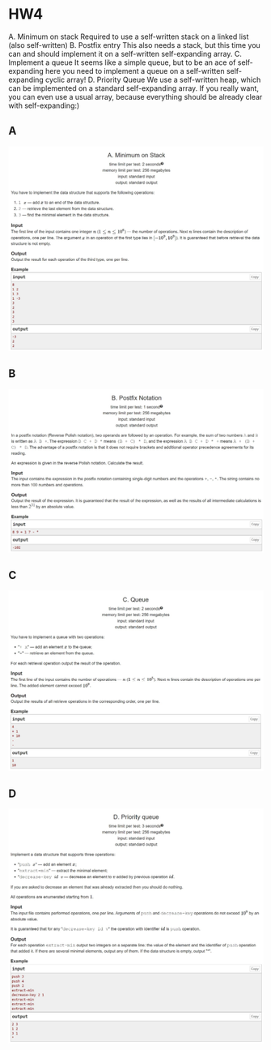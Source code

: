 # HW4

A. Minimum on stack Required to use a self-written stack on a linked list (also self-written)
B. Postfix entry This also needs a stack, but this time you can and should implement it on a self-written self-expanding array.
C. Implement a queue It seems like a simple queue, but to be an ace of self-expanding here you need to implement a queue on a self-written self-expanding cyclic array!
D. Priority Queue We use a self-written heap, which can be implemented on a standard self-expanding array. If you really want, you can even use a usual array, because everything should be already clear with self-expanding:)

## A

![A](Problems_screenshots/A.jpg)

## B

![B](Problems_screenshots/B.jpg)

## C

![C](Problems_screenshots/C.jpg)

## D

![D](Problems_screenshots/D.jpg)
